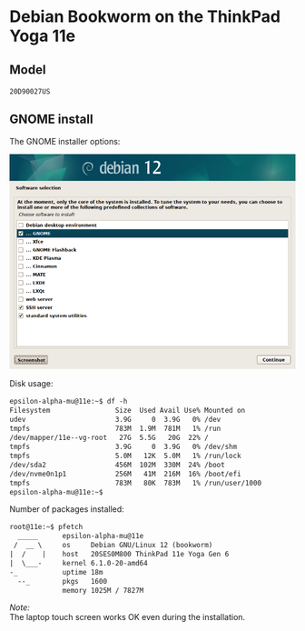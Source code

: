 # Debian Bookworm on the ThinkPad Yoga 11e

## Model
```
20D90027US
```
## GNOME install

The GNOME installer options:

![Installer options](https://github.com/eam-00/Linux-Notes/blob/main/Debian/Debian-Bookworm-ThinkPad-Yoga-11e-Pics/tasksel_first_0.png?raw=true)

Disk usage:
```
epsilon-alpha-mu@11e:~$ df -h
Filesystem                Size  Used Avail Use% Mounted on
udev                      3.9G     0  3.9G   0% /dev
tmpfs                     783M  1.9M  781M   1% /run
/dev/mapper/11e--vg-root   27G  5.5G   20G  22% /
tmpfs                     3.9G     0  3.9G   0% /dev/shm
tmpfs                     5.0M   12K  5.0M   1% /run/lock
/dev/sda2                 456M  102M  330M  24% /boot
/dev/nvme0n1p1            256M   41M  216M  16% /boot/efi
tmpfs                     783M   80K  783M   1% /run/user/1000
epsilon-alpha-mu@11e:~$ 
```
Number of packages installed:
```
root@11e:~$ pfetch 
  _____      epsilon-alpha-mu@11e
 /  __ \     os     Debian GNU/Linux 12 (bookworm)
|  /    |    host   20SES0M800 ThinkPad 11e Yoga Gen 6
|  \___-     kernel 6.1.0-20-amd64
-_           uptime 18m
  --_        pkgs   1600
             memory 1025M / 7827M
```
*Note:*  
The laptop touch screen works OK even during the installation.

